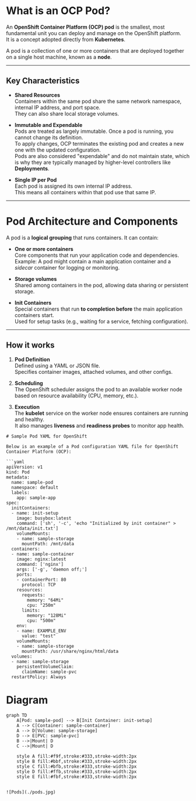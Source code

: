 # What is an OCP Pod?

An **OpenShift Container Platform (OCP) pod** is the smallest, most fundamental unit you can deploy and manage on the OpenShift platform.  
It is a concept adopted directly from **Kubernetes**.  

A pod is a collection of one or more containers that are deployed together on a single host machine, known as a **node**.

---

## Key Characteristics 

- **Shared Resources**  
  Containers within the same pod share the same network namespace, internal IP address, and port space.  
  They can also share local storage volumes.

- **Immutable and Expendable**  
  Pods are treated as largely immutable. Once a pod is running, you cannot change its definition.  
  To apply changes, OCP terminates the existing pod and creates a new one with the updated configuration.  
  Pods are also considered "expendable" and do not maintain state, which is why they are typically managed by higher-level controllers like **Deployments**.

- **Single IP per Pod**  
  Each pod is assigned its own internal IP address.  
  This means all containers within that pod use that same IP.

---

# Pod Architecture and Components

A pod is a **logical grouping** that runs containers. It can contain:

- **One or more containers**  
  Core components that run your application code and dependencies.  
  Example: A pod might contain a main application container and a *sidecar* container for logging or monitoring.

- **Storage volumes**  
  Shared among containers in the pod, allowing data sharing or persistent storage.

- **Init Containers**  
  Special containers that run **to completion before** the main application containers start.  
  Used for setup tasks (e.g., waiting for a service, fetching configuration).

---

## How it works 

1. **Pod Definition**  
   Defined using a YAML or JSON file.  
   Specifies container images, attached volumes, and other configs.

2. **Scheduling**  
   The OpenShift scheduler assigns the pod to an available worker node based on resource availability (CPU, memory, etc.).

3. **Execution**  
   The **kubelet** service on the worker node ensures containers are running and healthy.  
   It also manages **liveness** and **readiness probes** to monitor app health.



```
# Sample Pod YAML for OpenShift

Below is an example of a Pod configuration YAML file for OpenShift Container Platform (OCP):

```yaml
apiVersion: v1
kind: Pod
metadata:
  name: sample-pod
  namespace: default
  labels:
    app: sample-app
spec:
  initContainers:
  - name: init-setup
    image: busybox:latest
    command: ['sh', '-c', 'echo "Initialized by init container" > /mnt/data/init.txt']
    volumeMounts:
    - name: sample-storage
      mountPath: /mnt/data
  containers:
  - name: sample-container
    image: nginx:latest
    command: ['nginx']
    args: ['-g', 'daemon off;']
    ports:
    - containerPort: 80
      protocol: TCP
    resources:
      requests:
        memory: "64Mi"
        cpu: "250m"
      limits:
        memory: "128Mi"
        cpu: "500m"
    env:
    - name: EXAMPLE_ENV
      value: "test"
    volumeMounts:
    - name: sample-storage
      mountPath: /usr/share/nginx/html/data
  volumes:
  - name: sample-storage
    persistentVolumeClaim:
      claimName: sample-pvc
  restartPolicy: Always
```
# Diagram

``` mermaid
graph TD
    A[Pod: sample-pod] --> B[Init Container: init-setup]
    A --> C[Container: sample-container]
    A --> D[Volume: sample-storage]
    D --> E[PVC: sample-pvc]
    B -->|Mount| D
    C -->|Mount| D

    style A fill:#f9f,stroke:#333,stroke-width:2px
    style B fill:#bbf,stroke:#333,stroke-width:2px
    style C fill:#bfb,stroke:#333,stroke-width:2px
    style D fill:#ffb,stroke:#333,stroke-width:2px
    style E fill:#fbf,stroke:#333,stroke-width:2px


![Pods](./pods.jpg)
